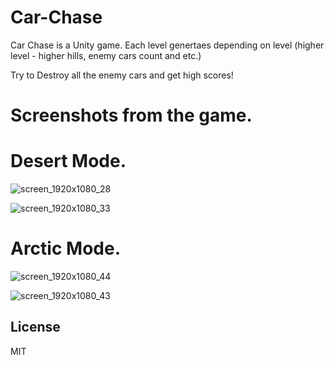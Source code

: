 # Car-Chase
Car Chase is a Unity game. Each level genertaes depending on level (higher level - higher hills, enemy cars count and etc.)

Try to Destroy all the enemy cars and get high scores!

# Screenshots from the game.

# Desert Mode.

![screen_1920x1080_28](https://user-images.githubusercontent.com/59918929/124631363-5eaf3980-de94-11eb-8338-a68807d1dc68.jpg)

![screen_1920x1080_33](https://user-images.githubusercontent.com/59918929/124631386-653db100-de94-11eb-93af-bd148f3cdb0b.jpg)

# Arctic Mode.

![screen_1920x1080_44](https://user-images.githubusercontent.com/59918929/124631463-75ee2700-de94-11eb-8216-6078edee9ad2.jpg)

![screen_1920x1080_43](https://user-images.githubusercontent.com/59918929/124631475-77b7ea80-de94-11eb-9b43-b96b4165fef9.jpg)

## License

MIT

